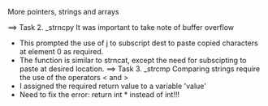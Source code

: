 More pointers, strings and arrays 

==> Task 2. _strncpy
It was important to take note of buffer overflow
* This prompted the use of j to subscript dest to paste copied characters at element 0 as required.
* The function is similar to strncat, except the need for subscipting to paste at desired location.
==> Task 3. _strcmp
Comparing strings require the use of the operators < and >
* I assigned the required return value to a variable 'value'
* Need to fix the error: return int * instead of int!!!
